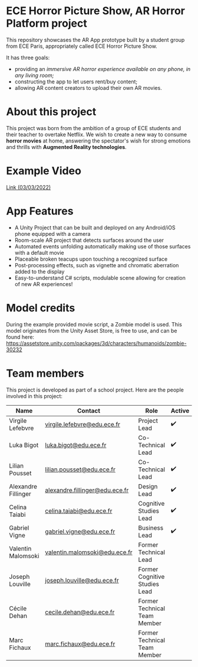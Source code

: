 # ECE Horror Picture Show, AR Horror Platform project


This repository showcases the AR App prototype built by a student group from ECE Paris, appropriately called ECE Horror Picture Show.

It has three goals:

- providing an *immersive AR horror experience available on any phone, in any living room;*
- constructing the app to let users rent/buy content;
- allowing AR content creators to upload their own AR movies.

# About this project

This project was born from the ambition of a group of ECE students and their teacher to overtake Netflix.
We wish to create a new way to consume <b>horror movies</b> at home, answering the spectator's wish for strong emotions and thrills with <b>Augmented Reality technologies</b>.

# Example Video

[Link (03/03/2022)](https://youtu.be/dVuNcO_M5Sg)

# App Features

- A Unity Project that can be built and deployed on any Android/iOS phone equipped with a camera
- Room-scale AR project that detects surfaces around the user
- Automated events unfolding automatically making use of those surfaces with a default movie
- Placeable broken teacups upon touching a recognized surface
- Post-processing effects, such as vignette and chromatic aberration added to the display
- Easy-to-understand C# scripts, modulable scene allowing for creation of new AR experiences!

# Model credits

During the example provided movie script, a Zombie model is used. This model originates from the Unity Asset Store, is free to use, and can be found here: https://assetstore.unity.com/packages/3d/characters/humanoids/zombie-30232

# Team members

This project is developed as part of a school project. Here are the people involved in this project:

| Name                 | Contact                         | Role                          | Active             |
| -------------------- | ------------------------------- | ----------------------------- | ------------------ |
| Virgile Lefebvre     | virgile.lefebvre@edu.ece.fr     |  Project Lead                 | :heavy_check_mark: |
| Luka Bigot           | luka.bigot@edu.ece.fr           |  Co-Technical Lead            | :heavy_check_mark: |
| Lilian Pousset       | lilian.pousset@edu.ece.fr       | Co-Technical Lead             | :heavy_check_mark: |
| Alexandre Fillinger  |  alexandre.fillinger@edu.ece.fr | Design Lead                   | :heavy_check_mark: |
| Celina Taiabi        | celina.taiabi@edu.ece.fr        | Cognitive Studies Lead        | :heavy_check_mark: |
| Gabriel Vigne        |  gabriel.vigne@edu.ece.fr       | Business Lead                 | :heavy_check_mark: |
| Valentin Malomsoki   | valentin.malomsoki@edu.ece.fr   | Former Technical Lead         |    |
| Joseph Louville      | joseph.louville@edu.ece.fr      | Former Cognitive Studies Lead |    |
| Cécile Dehan         | cecile.dehan@edu.ece.fr         | Former Technical Team Member  |    |
| Marc Fichaux         | marc.fichaux@edu.ece.fr         | Former Technical Team Member  |    |
